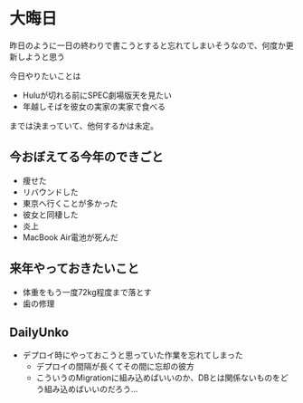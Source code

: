 # 大晦日

昨日のように一日の終わりで書こうとすると忘れてしまいそうなので、何度か更新しようと思う

今日やりたいことは

- Huluが切れる前にSPEC劇場版天を見たい
- 年越しそばを彼女の実家の実家で食べる

までは決まっていて、他何するかは未定。

## 今おぼえてる今年のできごと
- 痩せた
- リバウンドした
- 東京へ行くことが多かった
- 彼女と同棲した
- 炎上
- MacBook Air電池が死んだ

## 来年やっておきたいこと
- 体重をもう一度72kg程度まで落とす
- 歯の修理

## DailyUnko
- デプロイ時にやっておこうと思っていた作業を忘れてしまった
  - デプロイの間隔が長くてその間に忘却の彼方
  - こういうのMigrationに組み込めばいいのか、DBとは関係ないものをどう組み込めばいいのだろう...
